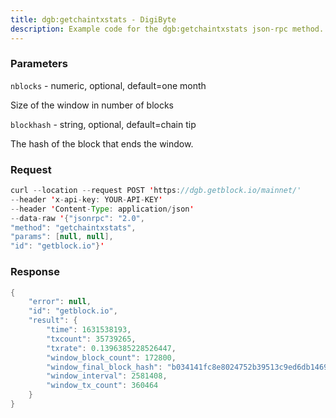 ```yaml
---
title: dgb:getchaintxstats - DigiByte
description: Example code for the dgb:getchaintxstats json-rpc method. Сomplete guide on how to use dgb:getchaintxstats json-rpc in GetBlock.io Web3 documentation.
---
```


### Parameters


`nblocks` - numeric, optional, default=one month

Size of the window in number of blocks

`blockhash` - string, optional, default=chain tip

The hash of the block that ends the window.

### Request

``` java
curl --location --request POST 'https://dgb.getblock.io/mainnet/' 
--header 'x-api-key: YOUR-API-KEY' 
--header 'Content-Type: application/json' 
--data-raw '{"jsonrpc": "2.0",
"method": "getchaintxstats",
"params": [null, null],
"id": "getblock.io"}'
```

###  Response

``` java
{
    "error": null,
    "id": "getblock.io",
    "result": {
        "time": 1631538193,
        "txcount": 35739265,
        "txrate": 0.1396385228526447,
        "window_block_count": 172800,
        "window_final_block_hash": "b034141fc8e8024752b39513c9ed6db14690bf3a7fe9911a89c83578a73f0457",
        "window_interval": 2581408,
        "window_tx_count": 360464
    }
}
```

